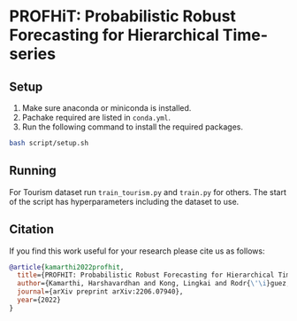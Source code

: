 # PROFHiT: Probabilistic Robust Forecasting for Hierarchical Time-series


## Setup

1. Make sure anaconda or miniconda is installed.
2. Pachake required are listed in `conda.yml`.
3. Run the following command to install the required packages.

```bash
bash script/setup.sh
```

## Running

For Tourism dataset run `train_tourism.py` and `train.py` for others.
The start of the script has hyperparameters including the dataset to use.

## Citation

If you find this work useful for your research please cite us as follows:

```bibtex
@article{kamarthi2022profhit,
  title={PROFHIT: Probabilistic Robust Forecasting for Hierarchical Time-series},
  author={Kamarthi, Harshavardhan and Kong, Lingkai and Rodr{\'\i}guez, Alexander and Zhang, Chao and Prakash, B Aditya},
  journal={arXiv preprint arXiv:2206.07940},
  year={2022}
}
```
